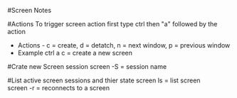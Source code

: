 #Screen Notes


#Actions
To trigger screen action first type ctrl then "a" followed by the action
- Actions -  c = create, d = detatch, n = next window, p = previous window
- Example ctrl a c  = create a new screen

#Crate new Screen session
screen -S = session name


#List active screen sessions and thier state
screen ls = list screen  
screen -r <sessionName> = reconnects to a screen






